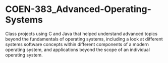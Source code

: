 # COEN-383_Advanced-Operating-Systems

Class projects using C and Java that helped understand advanced topics beyond the fundamentals of operating systems, including a look at different systems software concepts within different components of a modern operating system, and applications beyond the scope of an individual operating system.
